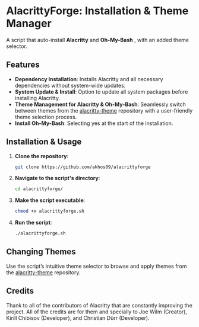 # AlacrittyForge: Installation & Theme Manager

A script that auto-install **Alacritty** and **Oh-My-Bash** , with an added theme selector.

##  Features
- **Dependency Installation**: Installs Alacritty and all necessary dependencies without system-wide updates.
- **System Update & Install**: Option to update all system packages before installing Alacritty.
- **Theme Management for Alacritty & Oh-My-Bash**: Seamlessly switch between themes from the [alacritty-theme](https://github.com/alacritty/alacritty-theme) repository with a user-friendly theme selection process.
- **Install Oh-My-Bash**: Selecting yes at the start of the installation.

##  Installation & Usage

1. **Clone the repository**:

   ```bash
   git clone https://github.com/akhos09/alacrittyforge
   ```

2. **Navigate to the script's directory**:

   ```bash
   cd alacrittyforge/
   ```

3. **Make the script executable**:

   ```bash
   chmod +x alacrittyforge.sh
   ```

4. **Run the script**:

   ```bash
   ./alacrittyforge.sh
   ```
   
##  Changing Themes

Use the script’s intuitive theme selector to browse and apply themes from the [alacritty-theme](https://github.com/alacritty/alacritty-theme) repository.


## Credits

Thank to all of the contributors of Alacritty that are constantly improving the project. All of the credits are for them and specially to Joe Wilm (Creator), Kirill Chibisov (Developer), and Christian Dürr (Developer).

